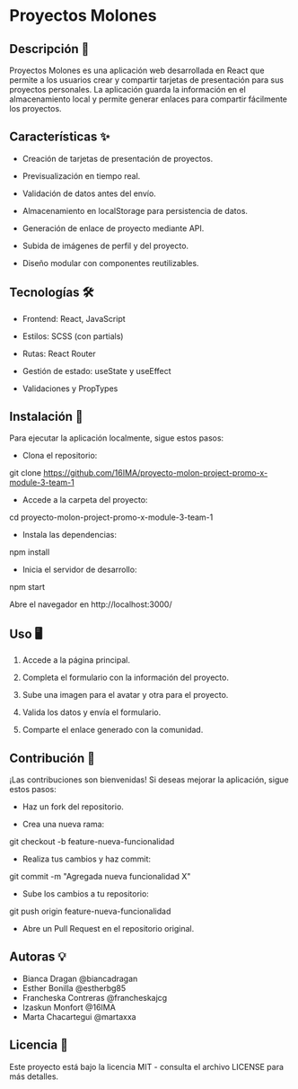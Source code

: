 # Proyectos Molones

## Descripción 📌


Proyectos Molones es una aplicación web desarrollada en React que permite a los usuarios crear y compartir tarjetas de presentación para sus proyectos personales. La aplicación guarda la información en el almacenamiento local y permite generar enlaces para compartir fácilmente los proyectos.


## Características ✨


* Creación de tarjetas de presentación de proyectos.

* Previsualización en tiempo real.

* Validación de datos antes del envío.

* Almacenamiento en localStorage para persistencia de datos.

* Generación de enlace de proyecto mediante API.

* Subida de imágenes de perfil y del proyecto.

* Diseño modular con componentes reutilizables.  


## Tecnologías 🛠️

* Frontend: React, JavaScript

* Estilos: SCSS (con partials)

* Rutas: React Router

* Gestión de estado: useState y useEffect

* Validaciones y PropTypes


## Instalación 🚀

Para ejecutar la aplicación localmente, sigue estos pasos:


* Clona el repositorio:

git clone https://github.com/16IMA/proyecto-molon-project-promo-x-module-3-team-1


* Accede a la carpeta del proyecto:

cd proyecto-molon-project-promo-x-module-3-team-1


* Instala las dependencias:

npm install


* Inicia el servidor de desarrollo:

npm start

Abre el navegador en http://localhost:3000/


## Uso 🖥️

1. Accede a la página principal.

2. Completa el formulario con la información del proyecto.

3. Sube una imagen para el avatar y otra para el proyecto.

4. Valida los datos y envía el formulario.

5. Comparte el enlace generado con la comunidad.



## Contribución 🤝

¡Las contribuciones son bienvenidas! Si deseas mejorar la aplicación, sigue estos pasos:


* Haz un fork del repositorio.

* Crea una nueva rama:

git checkout -b feature-nueva-funcionalidad


* Realiza tus cambios y haz commit:

git commit -m "Agregada nueva funcionalidad X"


* Sube los cambios a tu repositorio:

git push origin feature-nueva-funcionalidad


* Abre un Pull Request en el repositorio original.


## Autoras 💡

* Bianca Dragan @biancadragan
* Esther Bonilla @estherbg85
* Francheska Contreras @francheskajcg
* Izaskun Monfort @16IMA
* Marta Chacartegui @martaxxa

## Licencia 📜


Este proyecto está bajo la licencia MIT - consulta el archivo LICENSE para más detalles.




